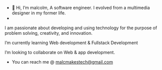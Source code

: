 - 👋 Hi, I’m malcolm, A software engineer. I evolved from a multimedia designer in my former life.
- 
I am passionate about developing and using technology for the purpose of problem solving, creativity, and innovation.

I’m currently learning Web development & Fullstack Development 

I’m looking to collaborate on Web & app development.

- You can reach me @ malcmakestech@gmail.com

<!---
malcmakes/malcmakes is a ✨ special ✨ repository because its `README.md` (this file) appears on your GitHub profile.
You can click the Preview link to take a look at your changes.
--->
